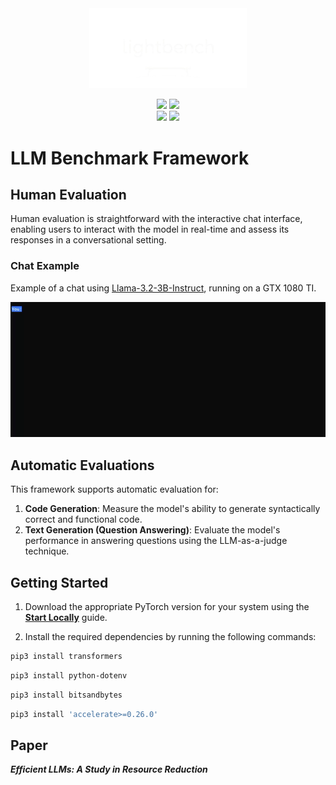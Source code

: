 <div align='center'>
    <picture>
        <source media="(prefers-color-scheme: light)" srcset="/readme_assets/lightbench_logo_lightmode.png">
        <img alt="lighbench logo" src="/readme_assets/lightbench_logo_darkmode.png" width="50%" height="50%">
    </picture>
    <p>
        <img src="https://img.shields.io/badge/Ubuntu-20.04-orange">
        <img src="https://img.shields.io/badge/python->=3.11.3-blue">
        <br>
        <img src="https://img.shields.io/badge/-HuggingFace-FDEE21?style=for-the-badge&logo=HuggingFace&logoColor=black">
        <img src="https://img.shields.io/badge/PyTorch-EE4C2C?style=for-the-badge&logo=pytorch&logoColor=white">
    </p>
</div>


# LLM Benchmark Framework

## Human Evaluation
Human evaluation is straightforward with the interactive chat interface, enabling users to interact with the model in real-time and assess its responses in a conversational setting.

### Chat Example
Example of a chat using [Llama-3.2-3B-Instruct](https://huggingface.co/meta-llama/Llama-3.2-3B-Instruct), running on a GTX 1080 TI.

![Demo of Terminal Chat Interface](./readme_assets/demo.gif)


## Automatic Evaluations
This framework supports automatic evaluation for:
1. **Code Generation**: Measure the model's ability to generate syntactically correct and functional code.
2. **Text Generation (Question Answering)**: Evaluate the model's performance in answering questions using the LLM-as-a-judge technique.


## Getting Started
1. Download the appropriate PyTorch version for your system using the **[Start Locally](https://pytorch.org/get-started/locally/)** guide.

2. Install the required dependencies by running the following commands:

```bash
pip3 install transformers
```

```bash
pip3 install python-dotenv
```

```bash
pip3 install bitsandbytes
```

```bash
pip3 install 'accelerate>=0.26.0'
```

## Paper
***Efficient LLMs: A Study in Resource Reduction***